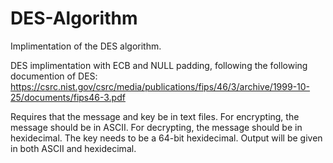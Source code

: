 # DES-Algorithm
Implimentation of the DES algorithm.

DES implimentation with ECB and NULL padding, following the following documention of DES:
https://csrc.nist.gov/csrc/media/publications/fips/46/3/archive/1999-10-25/documents/fips46-3.pdf

Requires that the message and key be in text files.
For encrypting, the message should be in ASCII.
For decrypting, the message should be in hexidecimal.
The key needs to be a 64-bit hexidecimal.
Output will be given in both ASCII and hexidecimal.

